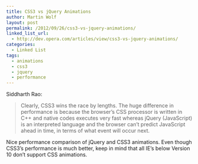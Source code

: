 ```yaml
---
title: CSS3 vs jQuery Animations
author: Martin Wolf
layout: post
permalink: /2012/09/26/css3-vs-jquery-animations/
linked_list_url:
  - http://dev.opera.com/articles/view/css3-vs-jquery-animations/
categories:
  - Linked List
tags:
  - animations
  - css3
  - jquery
  - performance
---
```

<p class="linked-list-quote-author">
  Siddharth Rao:
</p>

> Clearly, CSS3 wins the race by lengths. The huge difference in performance is because the browser&#8217;s CSS processor is written in C++ and native codes executes very fast whereas jQuery (JavaScript) is an interpreted language and the browser can&#8217;t predict JavaScript ahead in time, in terms of what event will occur next.

Nice performance comparison of jQuery and CSS3 animations. Even though CSS3&#8217;s performance is much better, keep in mind that all IE&#8217;s below Version 10 don&#8217;t support CSS animations.